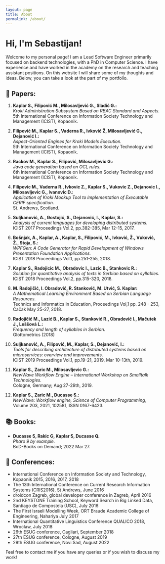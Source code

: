 ```yaml
---
layout: page
title: About
permalink: /about/
---
```


# Hi, I'm Sebastijan!

Welcome to my personal page! I am a Lead Software Engineer primarily focused on backend technologies, with a PhD in Computer Science. I have experience and have worked in the academy on the research and teaching assistant positions. On this website I will share some of my thoughts and ideas. Below, you can take a look at the part of my portfolio.

## 📜 Papers:
1. **Kaplar S., Filipović M., Milosavljević G., Sladić G.:**  
   *Kroki Administration Subsystem Based on RBAC Standard and Aspects.*  
   5th International Conference on Information Society Technology and Management (ICIST), Kopaonik.

2. **Filipović M., Kaplar S., Vaderna R., Ivković Ž, Milosavljević G., Dejanović I.:**  
   *Aspect-Oriented Engines for Kroki Models Execution.*  
   5th International Conference on Information Society Technology and Management (ICIST), Kopaonik.

3. **Rackov M., Kaplar S., Filipović, Milosavljevic G.:**  
   *Java code generation based on OCL rules.*  
   6th International Conference on Information Society Technology and Management (ICIST), Kopaonik.

4. **Filipovic M., Vaderna R., Ivkovic Z., Kaplar S., Vukovic Z., Dejanovic I., Milosavljevic G., Ivanovic D.:**  
   *Application of Kroki Mockup Tool to Implementation of Executable CERIF specification.*  
   St. Andrews, Scotland.

5. **Suljkanović, A., Gostojić, S., Dejanović, I., Kaplar, S.:**  
   *Analysis of current languages for developing distributed systems.*  
   ICIST 2017 Proceedings Vol.2, pp.382-385, Mar 12-15, 2017.

6. **Bošnjak, A., Kaplar, A., Kaplar, S., Filipović, M., Ivković, Ž., Vuković, Ž., Stoja, S.:**  
   *WPFGen: A Code Generator for Rapid Development of Windows Presentation Foundation Applications.*  
   ICIST 2018 Proceedings Vol.1, pp.251-255, 2018.

7. **Kaplar S., Radojicic M., Obradovic I., Lazic B., Stankovic R.:**  
   *Solution for quantitative analysis of texts in Serbian based on syllables.*  
   ICIST 2018 Proceedings Vol.2, pp.315-320, 2018.

8. **M. Radojičić, I. Obradović, R. Stanković, M. Utvić, S. Kaplar:**  
   *A Mathematical Learning Environment Based on Serbian Language Resources.*  
   Technics and Informatics in Education, Proceedings Vol,1 pp. 248 - 253, Čačak May 25-27, 2018.

9. **Radojičić M., Lazić B., Kaplar S., Stanković R., Obradović I., Mačutek J., Leššová  L.:**  
   *Frequency and length of syllables in Serbian.*  
   Glottometrics (2018)

10. **Suljkanović, A., Filipović, M., Kaplar, S., Dejanović, I.:**  
    *Tools for describing architecture of distributed systems based on microservices: overview and improvements.*  
    ICIST 2019 Proceedings Vol.1, pp.19-21, 2019, Mar 10-13th, 2019.

11. **Kaplar S., Zaric M., Milosavljevic G.:**  
    *NewWave Workflow Engine – International Workshop on Smalltalk Technologies.*  
    Cologne, Germany; Aug 27-29th, 2019.

12. **Kaplar S., Zaric M., Ducasse S.:**  
    *NewWave: Workflow engine, Science of Computer Programming,*  
    Volume 203, 2021, 102581, ISSN 0167-6423.

## 📚 Books:
- **Ducasse S, Rakic G, Kaplar S, Ducasse Q.**  
  *Pharo 9 by example.*  
  BoD-Books on Demand; 2022 Mar 27.

## 🎤 Conferences:
- International Conference on Information Society and Technology, Kopaonik 2015, 2016, 2017, 2018
- The 13th International Conference on Current Research Information Systems (CRIS2016), St Andrews, June 2016
- droidcon Zagreb, global developer conference in Zagreb, April 2016
- 2nd KEYSTONE Training School, Keyword Search in Big Linked Data, Santiago de Compostela (USC), July 2016
- The First Israeli Modelling Week, ORT Braude Academic College of Engineering, Nahariya July 2017
- International Quantitative Linguistics Conference QUALICO 2018, Wroclaw, July 2018
- 26th ESUG conference, Cagliari, September 2018
- 27th ESUG conference, Cologne, August 2019
- 28th ESUG conference, Novi Sad, August 2022

Feel free to contact me if you have any queries or if you wish to discuss my work!
